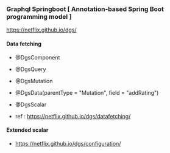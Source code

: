 ### Graphql Springboot [ Annotation-based Spring Boot programming model ]

https://netflix.github.io/dgs/

#### Data fetching
- @DgsComponent
- @DgsQuery
- @DgsMutation
- @DgsData(parentType = "Mutation", field = "addRating")
- @DgsScalar

- ref : https://netflix.github.io/dgs/datafetching/

#### Extended scalar
- https://netflix.github.io/dgs/configuration/







